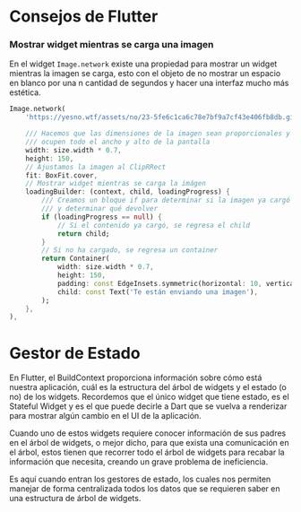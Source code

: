 # Consejos de Flutter

### Mostrar widget mientras se carga una imagen
En el widget `Image.network` existe una propiedad para mostrar un widget mientras la imagen se carga, esto con el objeto de no mostrar un espacio en blanco por una n cantidad de segundos y hacer una interfaz mucho más estética. 

```dart
Image.network(
    'https://yesno.wtf/assets/no/23-5fe6c1ca6c78e7bf9a7cf43e406fb8db.gif',

    /// Hacemos que las dimensiones de la imagen sean proporcionales y no
    /// ocupen todo el ancho y alto de la pantalla
    width: size.width * 0.7,
    height: 150,
    // Ajustamos la imagen al ClipRRect
    fit: BoxFit.cover,
    // Mostrar widget mientras se carga la imágen
    loadingBuilder: (context, child, loadingProgress) {
        /// Creamos un bloque if para determinar si la imagen ya cargó
        /// y determinar qué devolver
        if (loadingProgress == null) {
            // Si el contenido ya cargó, se regresa el child
            return child;
        }
        // Si no ha cargado, se regresa un container
        return Container(
            width: size.width * 0.7,
            height: 150,
            padding: const EdgeInsets.symmetric(horizontal: 10, vertical: 5),
            child: const Text('Te están enviando una imagen'),
        );
    },
),
```

# Gestor de Estado

En Flutter, el BuildContext proporciona información sobre cómo está nuestra aplicación, cuál es la estructura del árbol de widgets y el estado (o no) de los widgets. Recordemos que el único widget que tiene estado, es el Stateful Widget y es el que puede decirle a Dart que se vuelva a renderizar para mostrar algún cambio en el UI de la aplicación.

Cuando uno de estos widgets requiere conocer información de sus padres en el árbol de widgets, o mejor dicho, para que exista una comunicación en el árbol, estos tienen que recorrer todo el árbol de widgets para recabar la información que necesita, creando un grave problema de ineficiencia.

Es aquí cuando entran los gestores de estado, los cuales nos permiten manejar de forma centralizada todos los datos que se requieren saber en una estructura de árbol de widgets. 

